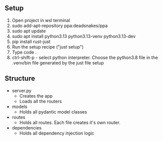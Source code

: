 ## Setup
1. Open project in wsl terminal
2. sudo add-apt-repository ppa:deadsnakes/ppa
3. sudo apt update
4. sudo apt install python3.13 python3.13-venv python3.13-dev
5. pip install rust-just
6. Run the setup recipe ("just setup")
7. Type code .
8. ctrl-shift-p - select python interpreter. Choose the python3.8 file in the .venv/bin file generated by the just file setup

## Structure
* server.py
    * Creates the app
    * Loads all the routers
* models
    * Holds all pydantic model classes
* routes
    * Holds all routes. Each file creates it's own router.
* dependencies
    * Holds all dependency injection logic
